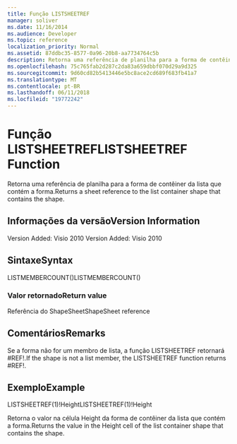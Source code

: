 ```yaml
---
title: Função LISTSHEETREF
manager: soliver
ms.date: 11/16/2014
ms.audience: Developer
ms.topic: reference
localization_priority: Normal
ms.assetid: 87ddbc35-8577-0a96-20b8-aa7734764c5b
description: Retorna uma referência de planilha para a forma de contêiner da lista que contém a forma.
ms.openlocfilehash: 75c765fab2d287c2da83a659dbbf070d29a9d325
ms.sourcegitcommit: 9d60cd82b5413446e5bc8ace2cd689f683fb41a7
ms.translationtype: MT
ms.contentlocale: pt-BR
ms.lasthandoff: 06/11/2018
ms.locfileid: "19772242"
---
```

# <a name="listsheetref-function"></a><span data-ttu-id="7bd7f-103">Função LISTSHEETREF</span><span class="sxs-lookup"><span data-stu-id="7bd7f-103">LISTSHEETREF Function</span></span>

<span data-ttu-id="7bd7f-104">Retorna uma referência de planilha para a forma de contêiner da lista que contém a forma.</span><span class="sxs-lookup"><span data-stu-id="7bd7f-104">Returns a sheet reference to the list container shape that contains the shape.</span></span>
  
## <a name="version-information"></a><span data-ttu-id="7bd7f-105">Informações da versão</span><span class="sxs-lookup"><span data-stu-id="7bd7f-105">Version Information</span></span>

<span data-ttu-id="7bd7f-106">Version Added: Visio 2010
</span><span class="sxs-lookup"><span data-stu-id="7bd7f-106">Version Added: Visio 2010</span></span> 
  
## <a name="syntax"></a><span data-ttu-id="7bd7f-107">Sintaxe</span><span class="sxs-lookup"><span data-stu-id="7bd7f-107">Syntax</span></span>

<span data-ttu-id="7bd7f-108">LISTMEMBERCOUNT()</span><span class="sxs-lookup"><span data-stu-id="7bd7f-108">LISTMEMBERCOUNT()</span></span>
  
### <a name="return-value"></a><span data-ttu-id="7bd7f-109">Valor retornado</span><span class="sxs-lookup"><span data-stu-id="7bd7f-109">Return value</span></span>

<span data-ttu-id="7bd7f-110">Referência do ShapeSheet</span><span class="sxs-lookup"><span data-stu-id="7bd7f-110">ShapeSheet reference</span></span>
  
## <a name="remarks"></a><span data-ttu-id="7bd7f-111">Comentários</span><span class="sxs-lookup"><span data-stu-id="7bd7f-111">Remarks</span></span>

<span data-ttu-id="7bd7f-112">Se a forma não for um membro de lista, a função LISTSHEETREF retornará #REF!.</span><span class="sxs-lookup"><span data-stu-id="7bd7f-112">If the shape is not a list member, the LISTSHEETREF function returns #REF!.</span></span>
  
## <a name="example"></a><span data-ttu-id="7bd7f-113">Exemplo</span><span class="sxs-lookup"><span data-stu-id="7bd7f-113">Example</span></span>

<span data-ttu-id="7bd7f-114">LISTSHEETREF(1)!Height</span><span class="sxs-lookup"><span data-stu-id="7bd7f-114">LISTSHEETREF(1)!Height</span></span> 
  
<span data-ttu-id="7bd7f-115">Retorna o valor na célula Height da forma de contêiner da lista que contém a forma.</span><span class="sxs-lookup"><span data-stu-id="7bd7f-115">Returns the value in the Height cell of the list container shape that contains the shape.</span></span> 
  

